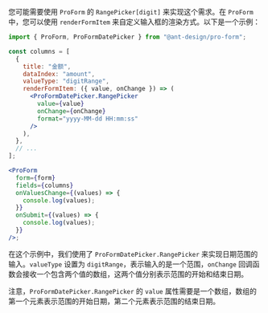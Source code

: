 您可能需要使用 `ProForm` 的 `RangePicker[digit]` 来实现这个需求。在 `ProForm` 中，您可以使用 `renderFormItem` 来自定义输入框的渲染方式。以下是一个示例：

```jsx
import { ProForm, ProFormDatePicker } from "@ant-design/pro-form";

const columns = [
  {
    title: "金额",
    dataIndex: "amount",
    valueType: "digitRange",
    renderFormItem: ({ value, onChange }) => (
      <ProFormDatePicker.RangePicker
        value={value}
        onChange={onChange}
        format="yyyy-MM-dd HH:mm:ss"
      />
    ),
  },
  // ...
];

<ProForm
  form={form}
  fields={columns}
  onValuesChange={(values) => {
    console.log(values);
  }}
  onSubmit={(values) => {
    console.log(values);
  }}
/>;
```

在这个示例中，我们使用了 `ProFormDatePicker.RangePicker` 来实现日期范围的输入。`valueType` 设置为 `digitRange`，表示输入的是一个范围，`onChange` 回调函数会接收一个包含两个值的数组，这两个值分别表示范围的开始和结束日期。

注意，`ProFormDatePicker.RangePicker` 的 `value` 属性需要是一个数组，数组的第一个元素表示范围的开始日期，第二个元素表示范围的结束日期。
